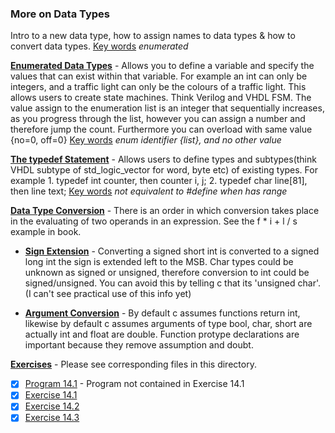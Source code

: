 ### More on Data Types

Intro to a new data type, how to assign names to data types & how to convert data types. <u>Key words</u> *enumerated*

<u>**Enumerated Data Types**</u> - Allows you to define a variable and specify the values that can exist within that variable. For example an int can only be integers, and a traffic light can only be the colours of a traffic light. This allows users to create state machines. Think Verilog and VHDL FSM. The value assign to the enumeration list is an integer that sequentially increases, as you progress through the list, however you can assign a number and therefore jump the count. Furthermore you can overload with same value {no=0, off=0} <u>Key words</u> *enum identifier {list}, and no other value*

<u>**The typedef Statement**</u> - Allows users to define types and subtypes(think VHDL subtype of std_logic_vector for word, byte etc) of existing types. For example 1. typedef int counter, then counter i, j; 2. typedef char line[81], then line text; <u>Key words</u> *not equivalent to #define when has range*

<u>**Data Type Conversion**</u> - There is an order in which conversion takes place in the evaluating of two operands in an expression. See the f * i + l / s example in book.

* <u>**Sign Extension**</u> - Converting a signed short int is converted to a signed long int the sign is extended left to the MSB. Char types could be unknown as signed or unsigned, therefore conversion to int could be signed/unsigned. You can avoid this by telling c that its 'unsigned char'. (I can't see practical use of this info yet)

* <u>**Argument Conversion**</u> - By default c assumes functions return int, likewise by default c assumes arguments of type bool, char, short are actually int and float are double. Function protype declarations are important because they remove assumption and doubt.

<u>**Exercises**</u> - Please see corresponding files in this directory.

- [x] [Program 14.1](Program_14.1.c) - Program not contained in Exercise 14.1
- [x] [Exercise 14.1](Exercise_14.2.c)
- [x] [Exercise 14.2](Exercise_14.2.c)
- [x] [Exercise 14.3](Exercise_14.3.c)
